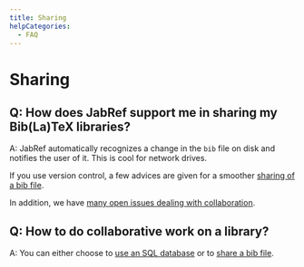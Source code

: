 ```yaml
---
title: Sharing
helpCategories:
  - FAQ
---
```

# Sharing

## Q: How does JabRef support me in sharing my Bib(La)TeX libraries?

A: JabRef automatically recognizes a change in the `bib` file on disk and notifies the user of it. This is cool for network drives.

If you use version control, a few advices are given for a smoother [sharing of a bib file](SharedBibFile).

In addition, we have [many open issues dealing with collaboration](https://github.com/JabRef/jabref/wiki/FeatureRequests-Sorted#allow-me-to-work-with-others-please).

## Q: How to do collaborative work on a library?

A: You can either choose to [use an SQL database](SQLDatabase) or to [share a bib file](SharedBibFile).